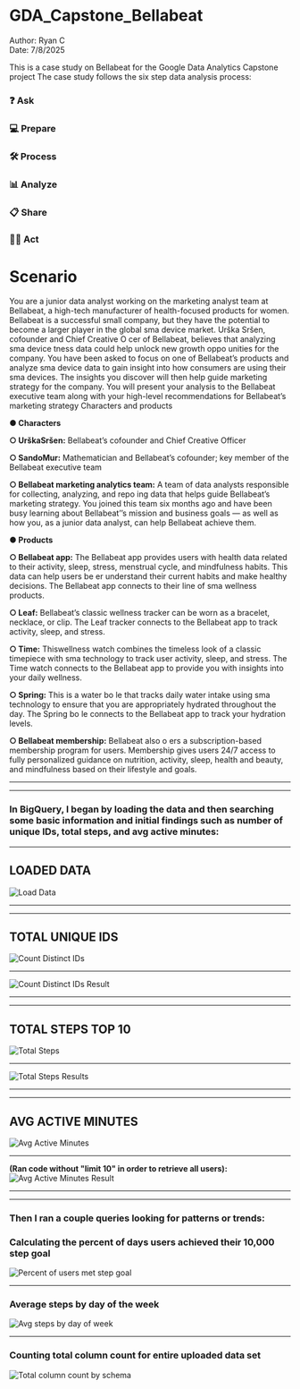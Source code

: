 # GDA_Capstone_Bellabeat
Author: Ryan C   
Date: 7/8/2025  

This is a case study on Bellabeat for the Google Data Analytics Capstone project
The case study follows the six step data analysis process:

### ❓ Ask
### 💻 Prepare
### 🛠 Process
### 📊 Analyze
### 📋 Share
### 🧗‍♀️ Act 

# Scenario
You are a junior data analyst working on the marketing analyst team at Bellabeat, a high-tech manufacturer of health-focused
 products for women. Bellabeat is a successful small company, but they have the potential to become a larger player in the
 global sma device market. Urška Sršen, cofounder and Chief Creative O cer of Bellabeat, believes that analyzing sma
 device tness data could help unlock new growth oppo unities for the company. You have been asked to focus on one of
 Bellabeat’s products and analyze sma device data to gain insight into how consumers are using their sma devices. The
 insights you discover will then help guide marketing strategy for the company. You will present your analysis to the Bellabeat
 executive team along with your high-level recommendations for Bellabeat’s marketing strategy 
 Characters and products 
 
 **● Characters**
 
 **○ UrškaSršen:** Bellabeat’s cofounder and Chief Creative Officer 
 
 **○ SandoMur:** Mathematician and Bellabeat’s cofounder; key member of the Bellabeat executive team 
 
 **○ Bellabeat marketing analytics team:** A team of data analysts responsible for collecting, analyzing, and repo ing
 data that helps guide Bellabeat’s marketing strategy. You joined this team six months ago and have been busy
 learning about Bellabeat’’s mission and business goals — as well as how you, as a junior data analyst, can help
 Bellabeat achieve them. 
 
 **● Products** 
 
 **○ Bellabeat app:** The Bellabeat app provides users with health data related to their activity, sleep, stress,
 menstrual cycle, and mindfulness habits. This data can help users be er understand their current habits and
 make healthy decisions. The Bellabeat app connects to their line of sma wellness products. 
 
 **○ Leaf:** Bellabeat’s classic wellness tracker can be worn as a bracelet, necklace, or clip. The Leaf tracker connects
 to the Bellabeat app to track activity, sleep, and stress. 
 
 **○ Time:** Thiswellness watch combines the timeless look of a classic timepiece with sma technology to track user
 activity, sleep, and stress. The Time watch connects to the Bellabeat app to provide you with insights into your
 daily wellness. 
 
**○ Spring:** This is a water bo le that tracks daily water intake using sma technology to ensure that you are
 appropriately hydrated throughout the day. The Spring bo le connects to the Bellabeat app to track your
 hydration levels. 
 
 **○ Bellabeat membership:** Bellabeat also o ers a subscription-based membership program for users.
 Membership gives users 24/7 access to fully personalized guidance on nutrition, activity, sleep, health and
 beauty, and mindfulness based on their lifestyle and goals. 

  ---------------------------------------------------------------------------------------------------------------------------------------------------
  ----------------------------------------------------------------------------------------------------------------------------------------------------

 ### **In BigQuery, I began by loading the data and then searching some basic information and initial findings such as number of unique IDs, total steps, and avg active minutes:**  

  ----------------------------------------------------------------------------------------------------------------------------------------- 

 ## LOADED DATA 

 ![Load Data](images/BigQuery/Loaded_Daily_Activity_3.12-4.12.png) 

-------------------------------------------------------------------------------------------------------------------------------------------------
-------------------------------------------------------------------------------------------------------------------------------------------------

 ## TOTAL UNIQUE IDS


![Count Distinct IDs](/images/BigQuery/Count_Distinct_IDs_Query.png) 

------------------------------------------------------------------------------------------------------------------------------------------------------

![Count Distinct IDs Result](/images/BigQuery/Count_Distinct_IDs_Query_Result_of_35.png)

----------------------------------------------------------------------------------------------------------------------------------------------------
------------------------------------------------------------------------------------------------------------------------------------------------------
## TOTAL STEPS TOP 10

 ![Total Steps](/images/BigQuery/Query_Total_Steps_per_user_Top10.png) 

 ---------------------------------------------------------------------------------------------------------------------------------------------------
 ![Total Steps Results](/images/BigQuery/Query_Total_Steps_per_user_Top10_Result.png)  
 
 ---------------------------------------------------------------------------------------------------------------------------------------------------
 ----------------------------------------------------------------------------------------------------------------------------------------------------

  ## AVG ACTIVE MINUTES 

  
  ![Avg Active Minutes](/images/BigQuery/Query_Avg_Active_Minutes_per_user.png) 

 -------------------------------------------------------------------------------------------------------------------------------------------------- 
 **(Ran code without "limit 10" in order to retrieve all users):**
  ![Avg Active Minutes Result](images/BigQuery/Query_Avg_Active_Minutes_per_user_Result_without_limit.png)
  
---------------------------------------------------------------------------------------------------------------------------------------------------
-------------------------------------------------------------------------------------------------------------------------------------------------

 ### Then I ran a couple queries looking for patterns or trends: 

### Calculating the percent of days users achieved their 10,000 step goal 

 ![Percent of users met step goal](/images/BigQuery/Query_percent_days_user_met_step_goal.png) 

 -----------------------------------------------------------------------------------------------------------------------------------------------------

 ### Average steps by day of the week
 
  ![Avg steps by day of week](/images/BigQuery/Query_step_trend_by_day_of_week.png)

  --------------------------------------------------------------------------------------------------------------------------------------------------
  ### Counting total column count for entire uploaded data set
  ![Total column count by schema](/images/BigQuery/access_data_by_schema.png)
